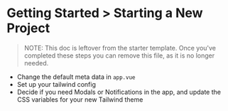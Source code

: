 # Getting Started > Starting a New Project

> NOTE: This doc is leftover from the starter template. Once you've completed these steps
> you can remove this file, as it is no longer needed.

- Change the default meta data in `app.vue`
- Set up your tailwind config
- Decide if you need Modals or Notifications in the app, and update the CSS variables for your new Tailwind theme

